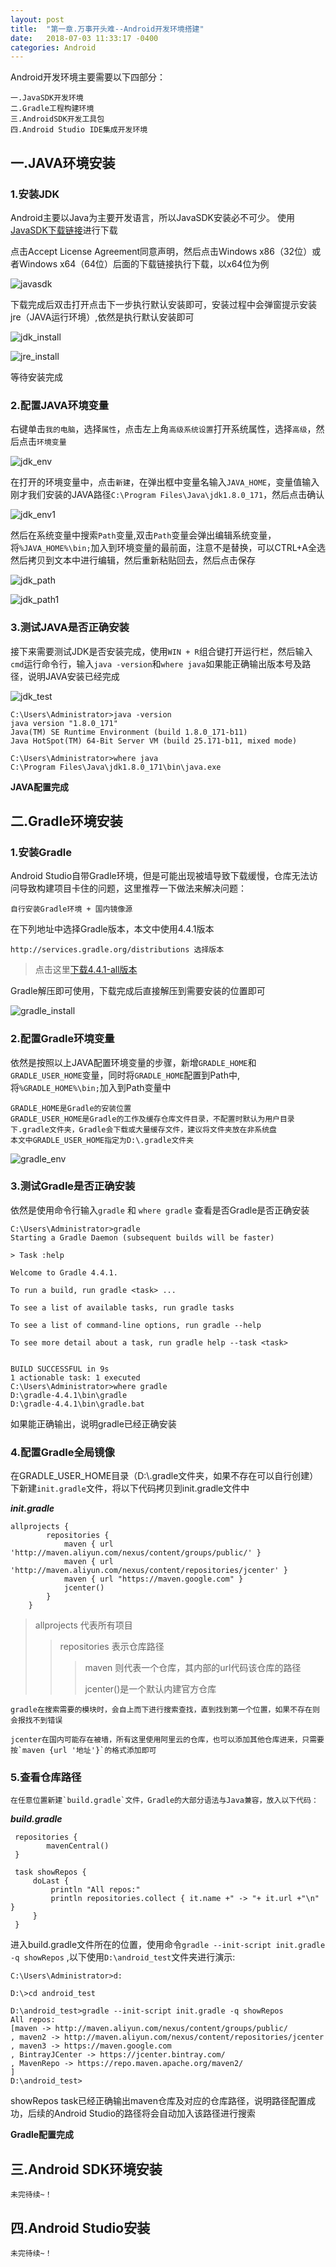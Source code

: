 ```yaml
---
layout: post
title:  "第一章.万事开头难--Android开发环境搭建"
date:   2018-07-03 11:33:17 -0400
categories: Android
---
```

    
Android开发环境主要需要以下四部分：

    一.JavaSDK开发环境
    二.Gradle工程构建环境
    三.AndroidSDK开发工具包
    四.Android Studio IDE集成开发环境

## 一.JAVA环境安装

### 1.安装JDK

Android主要以Java为主要开发语言，所以JavaSDK安装必不可少。
使用[JavaSDK下载链接](http://www.oracle.com/technetwork/java/javase/downloads/jdk8-downloads-2133151.html)进行下载
    
点击Accept License Agreement同意声明，然后点击Windows x86（32位）或者Windows x64（64位）后面的下载链接执行下载，以x64位为例

![javasdk](/img/java_download.png "JavaSDK下载")
    
下载完成后双击打开点击下一步执行默认安装即可，安装过程中会弹窗提示安装jre（JAVA运行环境）,依然是执行默认安装即可

![jdk_install](/img/jdk_install.png "JDK安装")

![jre_install](/img/jre_install.png "JRE安装")

等待安装完成

### 2.配置JAVA环境变量

右键单击`我的电脑`，选择`属性`，点击左上角`高级系统设置`打开系统属性，选择`高级`，然后点击`环境变量`

![jdk_env](/img/jdk_env.png "JDK环境变量")

在打开的环境变量中，点击`新建`，在弹出框中变量名输入`JAVA_HOME`，变量值输入刚才我们安装的JAVA路径`C:\Program Files\Java\jdk1.8.0_171`，然后点击确认

![jdk_env1](/img/jdk_env1.png "JDK新建环境变量")

然后在系统变量中搜索`Path`变量,双击`Path`变量会弹出编辑系统变量，将`%JAVA_HOME%\bin;`加入到环境变量的最前面，注意不是替换，可以CTRL+A全选然后拷贝到文本中进行编辑，然后重新粘贴回去，然后点击保存

![jdk_path](/img/jdk_path.png "JDK环境变量配置")

![jdk_path1](/img/jdk_path1.png "JDK环境变量配置1")

### 3.测试JAVA是否正确安装

接下来需要测试JDK是否安装完成，使用`WIN + R`组合键打开运行栏，然后输入`cmd`运行命令行，输入`java -version`和`where java`如果能正确输出版本号及路径，说明JAVA安装已经完成

![jdk_test](/img/jdk_test.png "JDK环境测试")

    C:\Users\Administrator>java -version
    java version "1.8.0_171"
    Java(TM) SE Runtime Environment (build 1.8.0_171-b11)
    Java HotSpot(TM) 64-Bit Server VM (build 25.171-b11, mixed mode)
    
    C:\Users\Administrator>where java
    C:\Program Files\Java\jdk1.8.0_171\bin\java.exe
    
**JAVA配置完成**

## 二.Gradle环境安装

### 1.安装Gradle
Android Studio自带Gradle环境，但是可能出现被墙导致下载缓慢，仓库无法访问导致构建项目卡住的问题，这里推荐一下做法来解决问题：
    
    自行安装Gradle环境 + 国内镜像源

在下列地址中选择Gradle版本，本文中使用4.4.1版本
    
    http://services.gradle.org/distributions 选择版本

>点击这里[下载4.4.1-all版本](http://services.gradle.org/distributions/gradle-4.4.1-all.zip)

Gradle解压即可使用，下载完成后直接解压到需要安装的位置即可

![gradle_install](/img/gradle_install.png "Gradle安装")


### 2.配置Gradle环境变量

依然是按照以上JAVA配置环境变量的步骤，新增`GRADLE_HOME`和`GRADLE_USER_HOME`变量，同时将`GRADLE_HOME`配置到Path中,将`%GRADLE_HOME%\bin;`加入到Path变量中
    
    GRADLE_HOME是Gradle的安装位置
    GRADLE_USER_HOME是Gradle的工作及缓存仓库文件目录，不配置时默认为用户目录下.gradle文件夹，Gradle会下载或大量缓存文件，建议将文件夹放在非系统盘
    本文中GRADLE_USER_HOME指定为D:\.gradle文件夹
    

![gradle_env](/img/gradle_env.png "Gradle环境配置")

### 3.测试Gradle是否正确安装

依然是使用命令行输入`gradle` 和 `where gradle` 查看是否Gradle是否正确安装


    C:\Users\Administrator>gradle
    Starting a Gradle Daemon (subsequent builds will be faster)
    
    > Task :help
    
    Welcome to Gradle 4.4.1.
    
    To run a build, run gradle <task> ...
    
    To see a list of available tasks, run gradle tasks
    
    To see a list of command-line options, run gradle --help
    
    To see more detail about a task, run gradle help --task <task>
    
    
    BUILD SUCCESSFUL in 9s
    1 actionable task: 1 executed
    C:\Users\Administrator>where gradle
    D:\gradle-4.4.1\bin\gradle
    D:\gradle-4.4.1\bin\gradle.bat


如果能正确输出，说明gradle已经正确安装

### 4.配置Gradle全局镜像

在GRADLE_USER_HOME目录（D:\\.gradle文件夹，如果不存在可以自行创建）下新建`init.gradle`文件，将以下代码拷贝到init.gradle文件中

***init.gradle***
```
allprojects {
        repositories {
            maven { url 'http://maven.aliyun.com/nexus/content/groups/public/' }
            maven { url 'http://maven.aliyun.com/nexus/content/repositories/jcenter' }
            maven { url "https://maven.google.com" }
            jcenter()
        }
    }
```
>allprojects 代表所有项目
>>repositories 表示仓库路径
>>>maven 则代表一个仓库，其内部的url代码该仓库的路径
>>>
>>>jcenter()是一个默认内建官方仓库



    gradle在搜索需要的模块时，会自上而下进行搜索查找，直到找到第一个位置，如果不存在则会报找不到错误
    
    jcenter在国内可能存在被墙，所有这里使用阿里云的仓库，也可以添加其他仓库进来，只需要按`maven {url '地址'}`的格式添加即可

### 5.查看仓库路径
    
    在任意位置新建`build.gradle`文件，Gradle的大部分语法与Java兼容，放入以下代码：
    
***build.gradle***  

```
 repositories {
        mavenCentral()
 }
    
 task showRepos {
     doLast {
         println "All repos:"
         println repositories.collect { it.name +" -> "+ it.url +"\n" }
     }
 }

```
    

进入build.gradle文件所在的位置，使用命令`gradle --init-script init.gradle -q showRepos` ,以下使用`D:\android_test`文件夹进行演示:


    C:\Users\Administrator>d:
    
    D:\>cd android_test
    
    D:\android_test>gradle --init-script init.gradle -q showRepos
    All repos:
    [maven -> http://maven.aliyun.com/nexus/content/groups/public/
    , maven2 -> http://maven.aliyun.com/nexus/content/repositories/jcenter
    , maven3 -> https://maven.google.com
    , BintrayJCenter -> https://jcenter.bintray.com/
    , MavenRepo -> https://repo.maven.apache.org/maven2/
    ]
    D:\android_test>


showRepos task已经正确输出maven仓库及对应的仓库路径，说明路径配置成功，后续的Android Studio的路径将会自动加入该路径进行搜索

**Gradle配置完成**


## 三.Android SDK环境安装

    未完待续~！
    
## 四.Android Studio安装

    未完待续~！